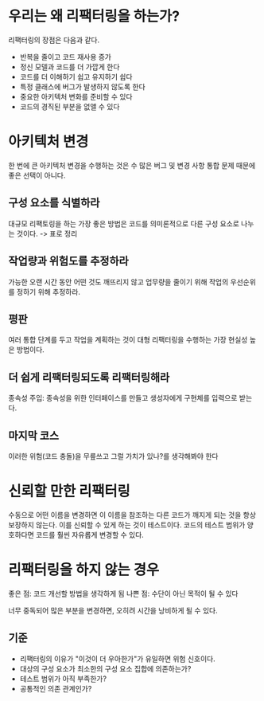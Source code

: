 # 우리는 왜 리팩터링을 하는가?

리팩터링의 장점은 다음과 같다.
- 반복을 줄이고 코드 재사용 증가
- 정신 모델과 코드를 더 가깝게 한다
- 코드를 더 이해하기 쉽고 유지하기 쉽다
- 특정 클래스에 버그가 발생하지 않도록 한다
- 중요한 아키텍처 변화를 준비할 수 있다
- 코드의 경직된 부분을 없앨 수 있다

# 아키텍처 변경
한 번에 큰 아키텍처 변경을 수행하는 것은 수 많은 버그 및 변경 사항 통합 문제 때문에 좋은 선택이 아니다.

## 구성 요소를 식별하라
대규모 리팩토링을 하는 가장 좋은 방법은 코드를 의미론적으로 다른 구성 요소로 나누는 것이다. -> 표로 정리

## 작업량과 위험도를 추정하라
가능한 오랜 시간 동안 어떤 것도 깨뜨리지 않고 업무량을 줄이기 위해 작업의 우선순위를 정하기 위해 추정하라.

## 평판
여러 통합 단계를 두고 작업을 계획하는 것이 대형 리팩터링을 수행하는 가장 현실성 높은 방법이다.

## 더 쉽게 리팩터링되도록 리팩터링해라
종속성 주입: 종속성을 위한 인터페이스를 만들고 생성자에게 구현체를 입력으로 받는다.

## 마지막 코스
이러한 위험(코드 충돌)을 무릎쓰고 그럴 가치가 있나?를 생각해봐야 한다

# 신뢰할 만한 리팩터링
수동으로 어떤 이름을 변경하면 이 이름을 참조하는 다른 코드가 깨지게 되는 것을 항상 보장하지 않는다.
이를 신뢰할 수 있게 하는 것이 테스트이다. 코드의 테스트 범위가 양호하다면 코드를 훨씬 자유롭게 변경할 수 있다.

# 리팩터링을 하지 않는 경우
좋은 점: 코드 개선할 방법을 생각하게 됨
나쁜 점: 수단이 아닌 목적이 될 수 있다

너무 중독되어 많은 부분을 변경하면, 오히려 시간을 낭비하게 될 수 있다.

## 기준
- 리팩터링의 이유가 "이것이 더 우아한가"가 유일하면 위험 신호이다.
- 대상의 구성 요소가 최소한의 구성 요소 집합에 의존하는가?
- 테스트 범위가 아직 부족한가?
- 공통적인 의존 관계인가?